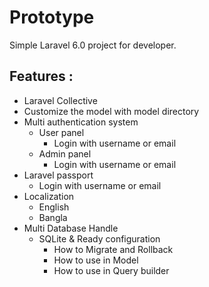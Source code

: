 # Prototype
Simple Laravel 6.0 project for developer.

## Features :
- Laravel Collective 
- Customize the model with model directory
- Multi authentication system
  - User panel
    - Login with username or email
  - Admin panel
    - Login with username or email
- Laravel passport
    - Login with username or email
- Localization
  - English
  - Bangla 
- Multi Database Handle
  - SQLite & Ready configuration
    - How to Migrate and Rollback
    - How to use in Model
    - How to use in Query builder

